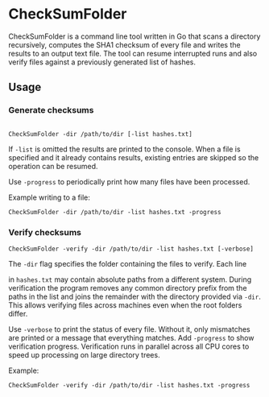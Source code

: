 # CheckSumFolder

CheckSumFolder is a command line tool written in Go that scans a directory
recursively, computes the SHA1 checksum of every file and writes the results to
an output text file. The tool can resume interrupted runs and also verify files
against a previously generated list of hashes.

## Usage

### Generate checksums
```

CheckSumFolder -dir /path/to/dir [-list hashes.txt]

```
If `-list` is omitted the results are printed to the console. When a file is
specified and it already contains results, existing entries are skipped so the
operation can be resumed.

Use `-progress` to periodically print how many files have been processed.

Example writing to a file:
```
CheckSumFolder -dir /path/to/dir -list hashes.txt -progress
```

### Verify checksums
```
CheckSumFolder -verify -dir /path/to/dir -list hashes.txt [-verbose]
```
The `-dir` flag specifies the folder containing the files to verify. Each line

in `hashes.txt` may contain absolute paths from a different system. During
verification the program removes any common directory prefix from the paths in
the list and joins the remainder with the directory provided via `-dir`. This
allows verifying files across machines even when the root folders differ.

Use `-verbose` to print the status of every file. Without it, only mismatches
are printed or a message that everything matches. Add `-progress` to show
verification progress. Verification runs in parallel across all CPU cores to
speed up processing on large directory trees.

Example:
```
CheckSumFolder -verify -dir /path/to/dir -list hashes.txt -progress
```
